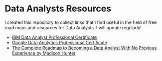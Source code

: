 # Data Analysts Resources
I created this repository to collect links that I find useful in the field of free road maps and resources for Data Analysts .I will update regularly!

- [IBM Data Analyst Professional Certificate](https://www.coursera.org/professional-certificates/ibm-data-analyst?irclickid=QzTTwr0zmxyNTusT-Tw62Ty2UkDQ8OX1q1rDUk0&irgwc=1&utm_medium=partners&utm_source=impact&utm_campaign=2624140&utm_content=b2c)
- [Google Data Analytics Professional Certificate](https://www.coursera.org/professional-certificates/google-data-analytics?irclickid=QzTTwr0zmxyNTusT-Tw62Ty2UkDQ8JW1q1rDUk0&irgwc=1&utm_medium=partners&utm_source=impact&utm_campaign=2624140&utm_content=b2c)
- [The Complete Roadmap to Becoming a Data Analyst With No Previous Experience by  Madison Hunter](https://towardsdatascience.com/the-complete-roadmap-to-becoming-a-data-analyst-with-no-previous-experience-952c5b3a7cbc)



